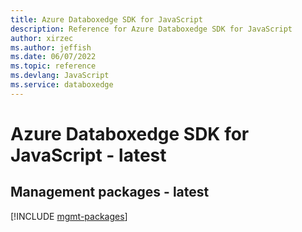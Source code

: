 ```yaml
---
title: Azure Databoxedge SDK for JavaScript
description: Reference for Azure Databoxedge SDK for JavaScript
author: xirzec
ms.author: jeffish
ms.date: 06/07/2022
ms.topic: reference
ms.devlang: JavaScript
ms.service: databoxedge
---
```

# Azure Databoxedge SDK for JavaScript - latest
## Management packages - latest
[!INCLUDE [mgmt-packages](databoxedge-mgmt-index.md)]
